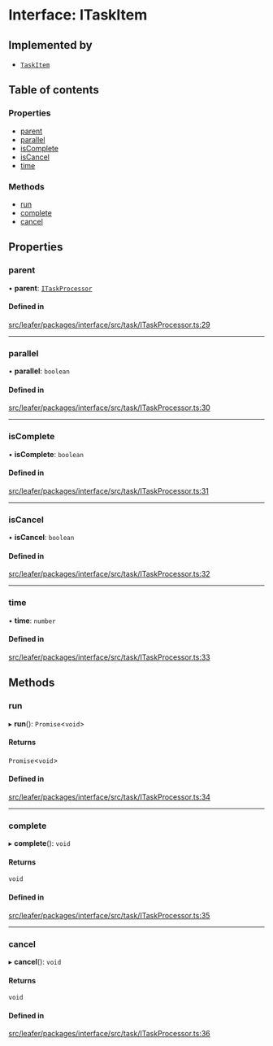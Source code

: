 # Interface: ITaskItem

## Implemented by

- [`TaskItem`](../classes/TaskItem.md)

## Table of contents

### Properties

- [parent](ITaskItem.md#parent)
- [parallel](ITaskItem.md#parallel)
- [isComplete](ITaskItem.md#iscomplete)
- [isCancel](ITaskItem.md#iscancel)
- [time](ITaskItem.md#time)

### Methods

- [run](ITaskItem.md#run)
- [complete](ITaskItem.md#complete)
- [cancel](ITaskItem.md#cancel)

## Properties

### parent

• **parent**: [`ITaskProcessor`](ITaskProcessor.md)

#### Defined in

[src/leafer/packages/interface/src/task/ITaskProcessor.ts:29](https://github.com/leaferjs/leafer/blob/ddf9650d989917c451947b101193d83f38b9fdcf/packages/interface/src/task/ITaskProcessor.ts#L29)

___

### parallel

• **parallel**: `boolean`

#### Defined in

[src/leafer/packages/interface/src/task/ITaskProcessor.ts:30](https://github.com/leaferjs/leafer/blob/ddf9650d989917c451947b101193d83f38b9fdcf/packages/interface/src/task/ITaskProcessor.ts#L30)

___

### isComplete

• **isComplete**: `boolean`

#### Defined in

[src/leafer/packages/interface/src/task/ITaskProcessor.ts:31](https://github.com/leaferjs/leafer/blob/ddf9650d989917c451947b101193d83f38b9fdcf/packages/interface/src/task/ITaskProcessor.ts#L31)

___

### isCancel

• **isCancel**: `boolean`

#### Defined in

[src/leafer/packages/interface/src/task/ITaskProcessor.ts:32](https://github.com/leaferjs/leafer/blob/ddf9650d989917c451947b101193d83f38b9fdcf/packages/interface/src/task/ITaskProcessor.ts#L32)

___

### time

• **time**: `number`

#### Defined in

[src/leafer/packages/interface/src/task/ITaskProcessor.ts:33](https://github.com/leaferjs/leafer/blob/ddf9650d989917c451947b101193d83f38b9fdcf/packages/interface/src/task/ITaskProcessor.ts#L33)

## Methods

### run

▸ **run**(): `Promise`\<`void`\>

#### Returns

`Promise`\<`void`\>

#### Defined in

[src/leafer/packages/interface/src/task/ITaskProcessor.ts:34](https://github.com/leaferjs/leafer/blob/ddf9650d989917c451947b101193d83f38b9fdcf/packages/interface/src/task/ITaskProcessor.ts#L34)

___

### complete

▸ **complete**(): `void`

#### Returns

`void`

#### Defined in

[src/leafer/packages/interface/src/task/ITaskProcessor.ts:35](https://github.com/leaferjs/leafer/blob/ddf9650d989917c451947b101193d83f38b9fdcf/packages/interface/src/task/ITaskProcessor.ts#L35)

___

### cancel

▸ **cancel**(): `void`

#### Returns

`void`

#### Defined in

[src/leafer/packages/interface/src/task/ITaskProcessor.ts:36](https://github.com/leaferjs/leafer/blob/ddf9650d989917c451947b101193d83f38b9fdcf/packages/interface/src/task/ITaskProcessor.ts#L36)
